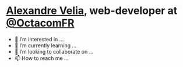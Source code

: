 # [Alexandre Velia](mailto:alexandre@octacom.fr), web-developer at [@OctacomFR](https://www.octacom.fr)
- 👀 I’m interested in ...
- 🌱 I’m currently learning ...
- 💞️ I’m looking to collaborate on ...
- 📫 How to reach me ...

<!---
Alexandre-Octacom/Alexandre-Octacom is a ✨ special ✨ repository because its `README.md` (this file) appears on your GitHub profile.
You can click the Preview link to take a look at your changes.
--->
